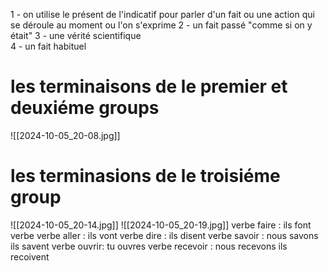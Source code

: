1 - on utilise le présent de l'indicatif pour parler d'un fait ou une action qui se déroule au moment ou l'on s'exprime 
2 - un fait passé "comme si on y était"
3 - une vérité scientifique  
4 - un fait habituel

# les terminaisons de le premier et deuxiéme groups
![[2024-10-05_20-08.jpg]]
# les terminasions de le troisiéme group  
![[2024-10-05_20-14.jpg]]
![[2024-10-05_20-19.jpg]]
verbe faire : 
ils font
verbe 
verbe aller : 
ils vont 
verbe dire : 
ils disent 
verbe savoir : 
nous savons 
ils savent 
verbe ouvrir: 
tu ouvres 
verbe recevoir : 
nous recevons 
ils recoivent 